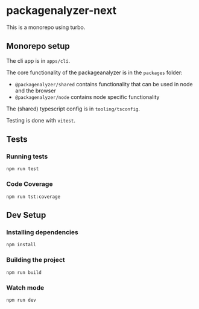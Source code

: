 # packagenalyzer-next

This is a monorepo using turbo.

## Monorepo setup

The cli app is in `apps/cli`.

The core functionality of the packageanalyzer is in the `packages` folder:

- `@packagenalyzer/shared` contains functionality that can be used in node and the browser
- `@packagenalyzer/node` contains node specific functionality

The (shared) typescript config is in `tooling/tsconfig`.

Testing is done with `vitest`.

## Tests

### Running tests

`npm run test`

### Code Coverage

`npm run tst:coverage`

## Dev Setup

### Installing dependencies

`npm install`

### Building the project

`npm run build`

### Watch mode

`npm run dev`
